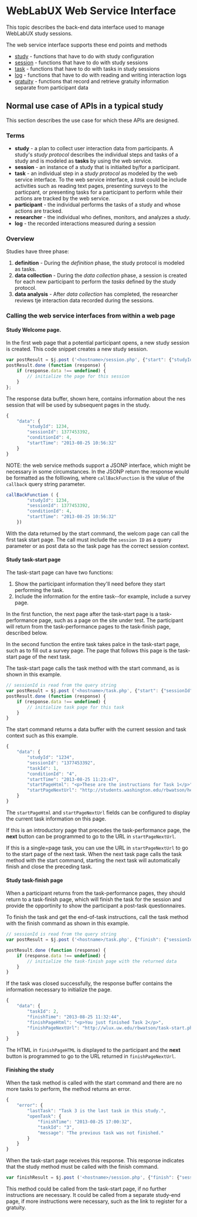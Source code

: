 # WebLabUX Web Service Interface
This topic describes the back-end data interface used to manage  WebLabUX study sessions.

The web service interface supports these end points and methods

* [study](study.md) - functions that have to do with study configuration
* [session](session.md) - functions that have to do with study sessions
* [task](task.md) - functions that have to do with tasks in study sessions
* [log](log.md) - functions that have to do with reading and writing interaction logs
* [gratuity](gratuity.md) - functions that record and retrieve gratuity information separate from participant data

## Normal use case of APIs in a typical study

This section describes the use case for which these APIs are designed.

### Terms

* **study** - a plan to collect user interaction data from participants. A study's _study protocol_ describes the individual steps and tasks of a study and is modeled as **tasks** by using the web service.
* **session** - an instance of a study that is initiaited by/for a participant.
* **task** - an individual step in a _study protocol_ as modeled by the web service interface. To the web service interface, a _task_ could be include activities such as reading text pages, presenting surveys to the particpant, or presenting tasks for a participant to perform while their actions are tracked by the web service.
* **participant** - the individual performs the tasks of a study and whose actions are tracked.
* **researcher** - the individual who defines, monitors, and analyzes a _study_.
* **log** - the recorded interactions measured during a session
 
### Overview

Studies have three phase: 

1. **definition** - During the _definition_ phase, the study protocol is modeled as tasks.
2. **data collection** - During the _data collection_ phase, a session is created for each new participant to perform the _tasks_ defined by the study protocol.
3. **data analysis** - After _data collection_ has completed, the researcher reviews tje interaction data recorded during the sessions.

### Calling the web service interfaces from within a web page

#### Study Welcome page.

In the first web page that a potential participant opens, a new study session is created. This code snippet creates a new study session.

```javascript
var postResult = $j.post ('<hostname>/session.php', {"start": {"studyId" : studyId}},"json");
postResult.done (function (response) {
    if (response.data !== undefined) {
        // initialize the page for this session
    }
};
```
The response data buffer, shown here, contains information about the nes session that will be used by subsequent pages in the study.

```javascript
{
    "data": {
        "studyId": 1234,
        "sessionId": 1377453392,
        "conditionId": 4,
        "startTime": "2013-08-25 10:56:32"
    }
}
```
 NOTE: the web service methods support a JSONP interface, which might be necessary in some circumstances. In the JSONP return the response would be formatted as the folllowing, where ```callBackFunction``` is the value of the ```callback``` query string parameter.
```javascript
callBackFunction ( {
        "studyId": 1234,
        "sessionId": 1377453392,
        "conditionId": 4,
        "startTime": "2013-08-25 10:56:32"
    })
```

With the data returned by the start command, the welcom page can call the first task start page. The call must include the ```session ID``` as a query parameter or as post data so the task page has the correct session context.

#### Study task-start page

The task-start page can have two functions:  
1. Show the participant information they'll need before they start performing the task.  
2. Include the information for the entire task--for example, include a survey page.  

In the first function, the next page after the task-start page is a task-performance page, such as a page on the site under test. The participant will return from the task-performance pages to the task-finish page, described below. 

In the second function the entire task takes palce in the task-start page, such as to fill out a survey page. The page that follows this page is the task-start page of the next task.

The task-start page calls the task method with the start command, as is shown in this example.

```javascript
// sessionId is read from the query string
var postResult = $j.post ('<hostname>/task.php', {"start": {"sessionId" : sessionId}},"json");
postResult.done (function (response) {
    if (response.data !== undefined) {
        // initialize task page for this task
    }
}
```
The start command returns a data buffer with the current session and task context such as this example.

```javascript
{
    "data": {
        "studyId": "1234",
        "sessionId": "1377453392",
        "taskId": 1,
        "conditionId": "4",
        "startTime": "2013-08-25 11:23:47",
        "startPageHtml": "<p>These are the instructions for Task 1</p>",
        "startPageNextUrl": "http://students.washington.edu/rbwatson/hearts.html"
    }
}
```
The ```startPageHtml``` and ```startPageNextUrl``` fields can be configured to display the current task information on this page.

If this is an introductory page that precedes the task-performance page, the **next** button can be programmed to go to the URL in ```startPageNextUrl```.

If this is a single=page task, you can use the URL in ```startPageNextUrl``` to go to the start page of the next task. When the next task page calls the task method with the start command, starting the next task will automatically finish and close the preceding task.

#### Study task-finish page

When a participant returns from the task-performance pages, they should return to a task-finish page, which will finish the task for the session and provide the opportinity to show the participant a post-task questionnaires.

To finish the task and get the end-of-task instructions, call the task method with the finish command as shown in this example.

```javascript
// sessionId is read from the query string
var postResult = $j.post ('<hostname>/task.php', {"finish": {"sessionId" : sessionId, "taskId" : -1}},"json");

postResult.done (function (response) {
    if (response.data !== undefined) {
		// initialize the task-finish page with the returned data
    }
}
```
If the task was closed successfully, the response buffer contains the information necessary to initialize the page.

```javascript
{
    "data": {
        "taskId": 2,
        "finishTime": "2013-08-25 11:32:44",
        "finishPageHtml": "<p>You just finished Task 2</p>",
        "finishPageNextUrl": "http://wlux.uw.edu/rbwatson/task-start.php"
    }
}
```
The HTML in ```finishPageHTML``` is displayed to the participant and the **next** button is programmed to go to the URL returned in ```finishPageNextUrl```.

#### Finishing the study

When the task method is called with the start command and there are no more tasks to perform, the method returns an error.

```javascript
{
    "error": {
        "lastTask": "Task 3 is the last task in this study.",
        "openTask": {
            "finishTime": "2013-08-25 17:00:32",
            "taskId": "3",
            "message": "The previous task was not finished."
        }
    }
}
```

When the task-start page receives this response. This response indicates that the study method must be called with the finish command.

```javascript
var finishResult = $j.post ('<hostname>/session.php', {"finish": {"sessionId" : sessionID}},"json");
```
This method could be called from the task-start page, if no further instructions are necessary. It could be called from a separate study-end page, if more instructions were necessary, such as the link to register for a gratuity.